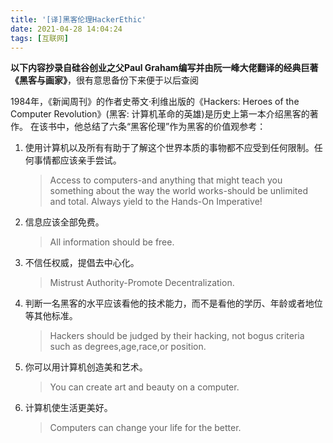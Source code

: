 ```yaml
---
title: '[译]黑客伦理HackerEthic'
date: 2021-04-28 14:04:24
tags: [互联网]
---
```


**以下内容抄录自硅谷创业之父Paul Graham编写并由阮一峰大佬翻译的经典巨著《黑客与画家》**，很有意思备份下来便于以后查阅

1984年，《新闻周刊》的作者史蒂文·利维出版的《Hackers: Heroes of the Computer Revolution》(黑客: 计算机革命的英雄)是历史上第一本介绍黑客的著作。
在该书中，他总结了六条“黑客伦理”作为黑客的价值观参考：

1. 使用计算机以及所有有助于了解这个世界本质的事物都不应受到任何限制。任何事情都应该亲手尝试。
   > Access to computers-and anything that might teach you something about the way the world works-should be unlimited and total. Always yield to the Hands-On Imperative!
1. 信息应该全部免费。
   > All information should be free.
1. 不信任权威，提倡去中心化。
   > Mistrust Authority-Promote Decentralization.
1. 判断一名黑客的水平应该看他的技术能力，而不是看他的学历、年龄或者地位等其他标准。
   > Hackers should be judged by their hacking, not bogus criteria such as degrees,age,race,or position.
1. 你可以用计算机创造美和艺术。
   > You can create art and beauty on a computer.
1. 计算机使生活更美好。
   > Computers can change your life for the better.